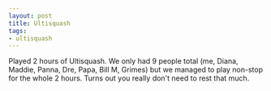 ```yaml
---
layout: post
title: Ultisquash
tags:
- ultisquash
---
```


Played 2 hours of Ultisquash. We only had 9 people total (me, Diana, Maddie, Panna, Dre, Papa, Bill M, Grimes) but we managed to play non-stop for the whole 2 hours. Turns out you really don't need to rest that much.
